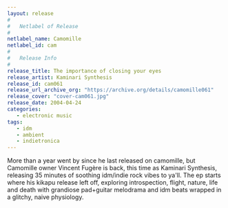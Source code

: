 ```yaml
---
layout: release
#
#   Netlabel of Release
#
netlabel_name: Camomille
netlabel_id: cam
#
#   Release Info
#
release_title: The importance of closing your eyes
release_artist: Kaminari Synthesis
release_id: cam061
release_url_archive_org: "https://archive.org/details/camomille061"
release_cover: "cover-cam061.jpg"
release_date: 2004-04-24
categories:
   - electronic music
tags:
   - idm
   - ambient
   - indietronica
---
```

More than a year went by since he last released on camomille, but Camomille owner Vincent Fugère is back, this time as Kaminari Synthesis, releasing 35 minutes of soothing idm/indie rock vibes to ya'll. The ep starts where his kikapu release left off, exploring introspection, flight, nature, life and death with grandiose pad+guitar melodrama and idm beats wrapped in a glitchy, naive physiology.
